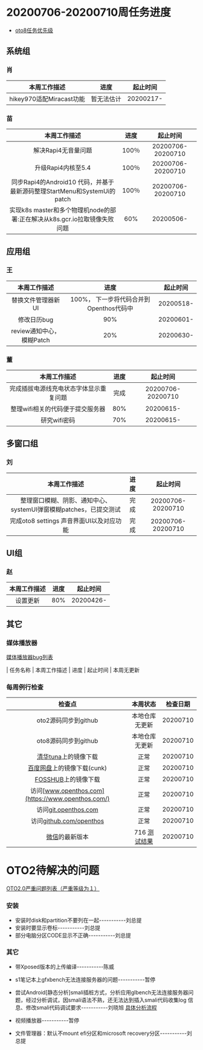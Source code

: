 # 20200706-20200710周任务进度
- [oto8任务优先级](https://github.com/openthos/app-testing-results/blob/master/%E5%8A%9F%E8%83%BD%E6%B5%8B%E8%AF%95%E7%9B%B8%E5%85%B3/oto8%E4%BB%BB%E5%8A%A1%E4%BC%98%E5%85%88%E7%BA%A7%E5%88%97%E8%A1%A8.md)

## 系统组
### 肖

|                    本周工作描述                   |      进度      |  起止时间  |
| :----------------------------------------------: | :------------: | :--------: |
| hikey970适配Miracast功能 | 暂无法估计	| 20200217- |

### 苗

|                    本周工作描述                    | 进度 |     起止时间      |
| :------------------------------------------------: | :--: | :---------------: |
| 解决Rapi4无音量问题 | 100％ | 20200706-20200710 |
| 升级Rapi4内核至5.4 | 100％ | 20200706-20200710 |
| 同步Rapi4的Android10 代码，并基于最新源码整理StartMenu和SystemUi的patch | 100％ | 20200706-20200710 |
| 实现k8s master和多个物理机node的部署:正在解决从k8s.gcr.io拉取镜像失败问题 | 60% | 20200506- |

## 应用组

### 王

|     本周工作描述     | 进度 | 起止时间  |
| :------------------: | :--: | :-------: |
| 替换文件管理器新UI | 100%， 下一步将代码合并到Openthos代码中  | 20200518- |
|     修改日历bug      | 90%  | 20200601- |
|     review通知中心，模糊Patch      | 20%  | 20200630- |

### 董

|                    本周工作描述                    | 进度 |     起止时间      |
| :------------------------------------------------: | :--: | :---------------: |
|完成插拔电源线充电状态字体显示重复问题 |完成  | 20200706-20200710|
|整理wifi相关的代码便于提交服务器               | 80% | 20200615-|
|研究wifi密码               | 70% | 20200615-|

## 多窗口组

### 刘

|                    本周工作描述                    | 进度 |     起止时间      |
| :------------------------------------------------: | :--: | :---------------: |
|整理窗口模糊、阴影、通知中心、systemUI弹窗模糊patches，已提交测试 |完成  | 20200706-20200710|
|完成oto8 settings 声音界面UI以及对应功能 |完成  | 20200706-20200710|

## UI组

### 赵

|    本周工作描述    | 进度 |     起止时间      |
| :------------: | :--: | :---------------: |
| 设置更新 | 80% | 20200426- |

## 其它

### 媒体播放器

[媒体播放器bug列表](https://github.com/openthos/app-testing-results/blob/master/%E5%85%B6%E5%AE%83%E5%BA%94%E7%94%A8/oto%E5%AA%92%E4%BD%93%E6%92%AD%E6%94%BE%E5%99%A8.md)

|          任务名称          | 本周工作描述 | 进度 |  起止时间  |
本周无更新

### 每周例行检查

|         检查点          |                           本周状态                           | 检查日期 |
| :---------------------: | :----------------------------------------------------------: | :------: |
|  oto2源码同步到github   |                 本地仓库无更新                 | 20200710 |
|  oto8源码同步到github   |                 本地仓库无更新                 | 20200710 |
|  [清华tuna](https://mirrors.tuna.tsinghua.edu.cn/openthos/Release/8.1/unstable/)上的镜像下载  |                             正常                             |20200710 |
|  [百度网盘](https://pan.baidu.com/s/1IAlhGoAs34XLTNWKzopPew)上的镜像下载(cunk)  |                             正常                             | 20200710 |
|   [FOSSHUB](https://www.fosshub.com/OPENTHOS.html)上的镜像下载   |                             正常                             | 20200710 |
|  访问[www.openthos.com](https://www.openthos.com/)  |                             正常                             | 20200710 |
| 访问[git.openthos.com](https://git.openthos.com/) |                             正常                             | 20200710 |
| 访问[github.com/openthos](https://github.com/openthos) |                             正常                             | 20200710 |
| [微信](https://weixin.qq.com/)的最新版本 | 716 [测试结果](https://github.com/openthos/app-testing-results/blob/master/%E5%85%B6%E5%AE%83%E5%BA%94%E7%94%A8/%E5%BE%AE%E4%BF%A1%E9%97%AE%E9%A2%98.md) | 20200710 |



# OTO2待解决的问题
[OTO2.0严重问题列表（严重等级为１）](https://github.com/openthos/app-testing-results/blob/master/%E5%8A%9F%E8%83%BD%E6%B5%8B%E8%AF%95%E7%9B%B8%E5%85%B3/OTO2.0%E4%B8%A5%E9%87%8D%E9%97%AE%E9%A2%98%E5%88%97%E8%A1%A8.md)

### 安装

- 安装时disk和partition不要列在一起-----------刘总提
- 安装时要显示卷标-----------刘总提
- 部分电脑分区CODE显示不正确-----------刘总提

### 其它

- 带Xposed版本的上传编译-----------陈威

- s1笔记本上gfxbench无法连接服务器的问题-----------暂停

- 尝试Android[静态分析]smali插桩方式，分析应用glbench无法连接服务器问题，经过分析调试，因smali语法不熟，还无法达到插入smali代码收集log 信息、修改smali代码调试要求-----------刘晓旭 [具体分析流程](https://github.com/openthos/multiwin-analysis/blob/master/multiwindow/liuxx/Android%20smali%22%E6%8F%92%E6%A1%A9%22%E8%B0%83%E8%AF%95apk.md)
- 视频播放器-----------暂停
- 文件管理器：默认不mount efi分区和microsoft recovery分区-----------刘总提
